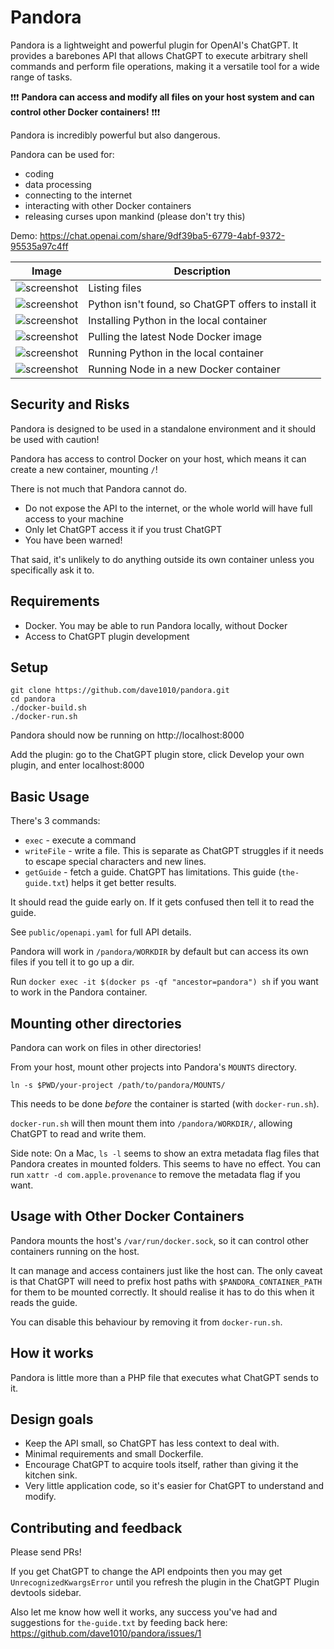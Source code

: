 # Pandora

Pandora is a lightweight and powerful plugin for OpenAI's ChatGPT. It provides a barebones API that allows ChatGPT to execute arbitrary shell commands and perform file operations, making it a versatile tool for a wide range of tasks.

❗️❗️❗️ **Pandora can access and modify all files on your host system and can control other Docker containers!** ❗️❗️❗️

Pandora is incredibly powerful but also dangerous.

Pandora can be used for:

* coding
* data processing
* connecting to the internet
* interacting with other Docker containers
* releasing curses upon mankind (please don't try this)

Demo: https://chat.openai.com/share/9df39ba5-6779-4abf-9372-95535a97c4ff

| Image | Description |
| ----- | ----------- |
| ![screenshot](images/demo-1-list-files.png) | Listing files |
| ![screenshot](images/demo-2-problem-solving.png) | Python isn't found, so ChatGPT offers to install it |
| ![screenshot](images/demo-3-installing-packages.png) | Installing Python in the local container |
| ![screenshot](images/demo-6-pulling-node-image.png) | Pulling the latest Node Docker image |
| ![screenshot](images/demo-5-running-python.png) | Running Python in the local container |
| ![screenshot](images/demo-4-running-docker.png) | Running Node in a new Docker container |

## Security and Risks

Pandora is designed to be used in a standalone environment and it should be used with caution!

Pandora has access to control Docker on your host, which means it can create a new container, mounting `/`!

There is not much that Pandora cannot do.

* Do not expose the API to the internet, or the whole world will have full access to your machine
* Only let ChatGPT access it if you trust ChatGPT
* You have been warned!

That said, it's unlikely to do anything outside its own container unless you specifically ask it to.

## Requirements

* Docker. You may be able to run Pandora locally, without Docker
* Access to ChatGPT plugin development

## Setup

    git clone https://github.com/dave1010/pandora.git
    cd pandora
    ./docker-build.sh
    ./docker-run.sh

Pandora should now be running on http://localhost:8000

Add the plugin: go to the ChatGPT plugin store, click Develop your own plugin, and enter localhost:8000

## Basic Usage

There's 3 commands:

* `exec` - execute a command
* `writeFile` - write a file. This is separate as ChatGPT struggles if it needs to escape special characters and new lines.
* `getGuide` - fetch a guide. ChatGPT has limitations. This guide (`the-guide.txt`) helps it get better results.

It should read the guide early on. If it gets confused then tell it to read the guide.

See `public/openapi.yaml` for full API details.

Pandora will work in `/pandora/WORKDIR` by default but can access its own files if you tell it to go up a dir.

Run `docker exec -it $(docker ps -qf "ancestor=pandora") sh` if you want to work in the Pandora container.

## Mounting other directories

Pandora can work on files in other directories!

From your host, mount other projects into Pandora's `MOUNTS` directory.

    ln -s $PWD/your-project /path/to/pandora/MOUNTS/

This needs to be done _before_ the container is started (with `docker-run.sh`).

`docker-run.sh` will then mount them into `/pandora/WORKDIR/`, allowing ChatGPT to read and write them.

Side note: On a Mac, `ls -l` seems to show an extra metadata flag files that Pandora creates in mounted folders. This seems to have no effect. You can run `xattr -d com.apple.provenance` to remove the metadata flag if you want.

## Usage with Other Docker Containers

Pandora mounts the host's `/var/run/docker.sock`, so it can control other containers running on the host.

It can manage and access containers just like the host can. The only caveat is that ChatGPT will need to
prefix host paths with `$PANDORA_CONTAINER_PATH` for them to be mounted correctly. It should realise it has to
do this when it reads the guide.

You can disable this behaviour by removing it from `docker-run.sh`.

## How it works

Pandora is little more than a PHP file that executes what ChatGPT sends to it.

## Design goals

* Keep the API small, so ChatGPT has less context to deal with.
* Minimal requirements and small Dockerfile.
* Encourage ChatGPT to acquire tools itself, rather than giving it the kitchen sink.
* Very little application code, so it's easier for ChatGPT to understand and modify.

## Contributing and feedback

Please send PRs!

If you get ChatGPT to change the API endpoints then you may get `UnrecognizedKwargsError` until you refresh the plugin in the ChatGPT Plugin devtools sidebar.

Also let me know how well it works, any success you've had and suggestions for `the-guide.txt` by feeding back here: https://github.com/dave1010/pandora/issues/1

